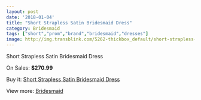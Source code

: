 ```yaml
---
layout: post
date: '2018-01-04'
title: "Short Strapless Satin Bridesmaid Dress"
category: Bridesmaid
tags: ["short","prom","brand","bridesmaid","dresses"]
image: http://img.transblink.com/5262-thickbox_default/short-strapless-satin-bridesmaid-dress.jpg
---
```

Short Strapless Satin Bridesmaid Dress

On Sales: **$270.99**
<a href="https://www.transblink.com/en/bridesmaid/1670-short-strapless-satin-bridesmaid-dress.html"><amp-img layout="responsive" width="600" height="600" src="//img.transblink.com/5262-thickbox_default/short-strapless-satin-bridesmaid-dress.jpg" alt="Short Strapless Satin Bridesmaid Dress 0" /></a>

Buy it: [Short Strapless Satin Bridesmaid Dress](https://www.transblink.com/en/bridesmaid/1670-short-strapless-satin-bridesmaid-dress.html "Short Strapless Satin Bridesmaid Dress")

View more: [Bridesmaid](https://www.transblink.com/en/4-bridesmaid "Bridesmaid")